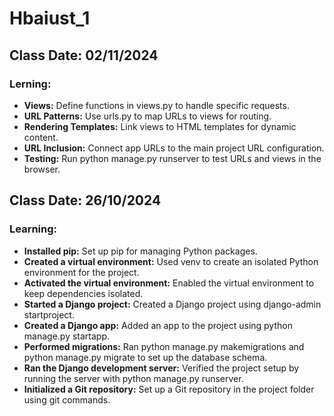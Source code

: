 # Hbaiust_1
## Class Date: 02/11/2024
### Lerning:
- **Views:** Define functions in views.py to handle specific requests.
- **URL Patterns:** Use urls.py to map URLs to views for routing.
- **Rendering Templates:** Link views to HTML templates for dynamic content.
- **URL Inclusion:** Connect app URLs to the main project URL configuration.
- **Testing:** Run python manage.py runserver to test URLs and views in the browser.

## Class Date: 26/10/2024
### Learning:
- **Installed pip:** Set up pip for managing Python packages.
- **Created a virtual environment:** Used venv to create an isolated Python environment for the project.
- **Activated the virtual environment:** Enabled the virtual environment to keep dependencies isolated.
- **Started a Django project:** Created a Django project using django-admin startproject.
- **Created a Django app:** Added an app to the project using python manage.py startapp.
- **Performed migrations:** Ran python manage.py makemigrations and python manage.py migrate to set up the database schema.
- **Ran the Django development server:** Verified the project setup by running the server with python manage.py runserver.
- **Initialized a Git repository:** Set up a Git repository in the project folder using git commands.
